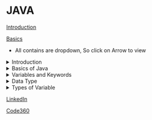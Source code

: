 # JAVA
[Introduction](README.md#Introsuction)

[Basics](README.md#basics)

- All contains are dropdown, So click on Arrow to view

<details>
<summary>Introduction</summary>
• Java is a programming language that helps developers build software applications. It follows 
an object-oriented approach, meaning it organizes code into reusable objects.

## Types of Programming Languages
Programming languages can be grouped based on how they're structured:
1. Structured Programming Languages:
    o Examples: C, Python
    o These languages use a logical flow of commands.
2. Object-Based Programming Languages:
    o Examples: Visual Basic (VB), VBScript, Python
    o They support some object-oriented programming (OOP) ideas like classes and objects, but not inheritance.
3. Object-Oriented Programming (OOP) Languages:
    o Examples: C++, Java, C#, Python
    o These languages support all OOP concepts.

##  OOP (Object Oriented Programming) Concepts
1. Class
2. Object
3. Polymorphism
4. Inheritance
5. Abstraction
6. Encapsulation
</details>

<details>
<summary>Basics of Java</summary>
## Java Features
1. Platform Independent: Java can run on any device with Java Runtime Environment (JRE), 
making it versatile.
2. Case Sensitive: Java treats uppercase and lowercase letters as different (e.g., a is not the 
same as A).

## Java Components
1. JDK (Java Development Kit): Tools for developing Java applications.
2. JRE (Java Runtime Environment): Needed to run Java applications.
3. JVM (Java Virtual Machine): Runs the Java code on your device.

## Core Java vs. Advanced Java
• Core Java: Focuses on the basics (Java SE).
• Advanced Java: Covers more specialized topics (Java EE), like web services and databases.

## Java Versions
• JDK 8: Created by Sun Microsystems, now managed by Oracle.
• Latest Version: JDK 22.
• Recommended Version: JDK 11+ for most uses.
• Java Distributions:
    o Community Edition: Free and open-source (OpenJDK).
    o Licensed Edition: Commercial with long-term support (Oracle JDK).

## JDK Download & Installation (Refer the installation document)
• Download and Install JDK
• Set Java Path inside environment variables
• Verify Installation inside command prompt
Eclipse IDE Download & Installation (Refer the installation document)
• Download Eclipse IDE and install it.
• Launch eclipse and create new java project.

## Setting Up a Java Project in Eclipse
1. Create a New Java Project: File → New → Java Project
2. Create a New Package: Right-click on src → New → Package
3. Create a New Class: Right-click on the package → New → Class

## Java Naming Conventions
1. Start with an uppercase letter (e.g., MyClass).
2. Class names shouldn't begin with numbers.
3. Underscores (_) are allowed in class names.
4. Avoid using special characters.
5. Numbers are allowed but not as the first character.

## Comments in Java
• Single-Line Comment: // This is a comment
• Multi-Line Comment: /* This is a multi-line comment */

## Keyboard Shortcuts
• Auto-Complete System Output: Type Syso then press Ctrl + Space (or CMD + Space on Mac).
• Single-Line Comment: Press Ctrl + /
• Multi-Line Comment: Press Ctrl + Shift + /

</details>

<details>
<summary>Variables and Keywords</summary>
### Introduction to Variables

A Variable is a name given to a memory location. It is used to store a value that may vary. Java is a statically typed language, and hence, all the variables are declared before use.  

#### Variable Declaration
In Java, we can declare variables as follows:

type: Type of the data that can be stored in this variable. It can be int, float, double, etc.
name: Name given to the variable.
data_type variable_name;

Example: int x;

In this way, we can only create a variable in the memory location. Currently, it doesn’t have any value. We can assign the value in this variable by using two ways:
• By using variable initialization.
• By taking input
Here, we have discussed only the first way, i.e. variable initialization. We will discuss the second way later.

data_type variable_name = value;
Example: int x = 10;

## Java Keywords:
 
Keywords in Java are also known as reserved words. These are the predefined words therefore they can’t be used as a variable name. If we will use keywords as a variable name, the result will be a compile-time error. The list of all the Java Keywords is given below.

[Back to Top](README.md#java)
</details>

<details>
<summary>Data Type</summary>
The data type defines the type of value that can be stored in a variable. For example, if a variable has an int data type, it can only store an integer value. In java, there are two categories of data types.

1. Primitive Data Type: A primitive data type is predefined by the language and is named by a keyword or reserved keyword. There are eight types of primitive data types in java such as boolean, char, int, short, byte, long, float, and double.
- boolean: boolean data type specifies only one bit of information and it is used to store only two possible values either true or false.
- byte: byte data type is 8 bit signed two’s complement integer. Its value lies between -128 to 127. It has a minimum value of -128 and a maximum value of 127 (inclusive). The byte data type is most commonly used to save memory in large arrays.
- short: short data type is a 16-bit signed two’s complement integer. It can hold any number between -32768 to 32767 (inclusive). Like byte data type, it is commonly used to save memory in large arrays.
- int: int data type is 32-bit signed two’s complement integer. It can hold the number between -2,147,483,648 to 2,147,483,648. The default value of the int data type is 0.
long: long data type is 64-bit two’s complement integer. It can hold the number between -2^63 to 2^63-1. The default value of long data type is 0.
- float: float data type is used to store floating-point numbers. The float data type is a single-precision 32-bit IEEE 754 floating-point. It can hold 6 to 7 decimal digits. It is recommended to use float instead of double if you need to save memory in large arrays of floating-point numbers. The default value of float is 0.0f.
- double: double data type is generally used to store decimal values. The double data type is a double-precision 64-bit IEEE 754 floating-point. For decimal values, this data type is generally the default choice. The default value of double is 0.0d.
- char: The char data type is used to store characters. The char data type is a single 16-bit Unicode character. 
 

1. Non-Primitive Data Type: Non-Primitive data type refers to the objects. ArrayList and String are some of the examples of Non-Primitive data type. We will discuss the Non-Primitive data type later. 

Example
// Primitive Data Types
int price = 5000;                               // Integer Value
float rateOfInterest = 5.99f;                   // Floating point number
char ch = 'a';                                  // Character

// Non-Primitive Data Types
String str = "Coding Ninjas";                   // String

[Back to Top](README.md#java)

</details>

<details>
<summary>
Types of Variable
</summary>
A variable is a name given to memory location. There are three types of variables in java.

- Local Variable.
- Instance Variable.
- Static variable

1. Local Variables: A variable that is defined inside a block, method body, or constructor is called a local variable. These variables are created when the methods are called and they get destroyed when the methods are executed and return to the caller. 
The initialization of the local variable is mandatory. If you don’t initialize the variable before use, the compiler will give a compile-time error.

```java
public class Addition {
   
   // Function to add two numbers
   public void add() {
      // Local variables
      int a = 10;
      int b = 20;
      int c = a + b;
      
      // Printing the sum
      System.out.println(c);
   }

   // Driver Code
   public static void main(String args[]) {
      // Creating an object of Addition class
      Addition obj = new Addition();
      // Function Call
      obj.add();
   }
}
```
 2. Instance Variables: A variable that is declared inside the class but outside the method body, block, or constructor is known as an instance variable. It is a non-static variable. These variables are created when an instance (object) of the class is created and are destroyed when the object is destroyed. Initialization of the instance variable is not mandatory. Even If you don’t initialize the instance variable, it has a default value in it. Instance variables can be accessed only by creating the object of the class.
 
```java
class Student {

	// These are instance variables
	// these are declared inside the 
	// class but outside the method body
	String name;
	int rollno;
}

public class StudentRecords {
	public static void main(String args[]) {
      	// Creating Student class object
    	Student obj = new Student();

       // Assigning values in the variables
    	obj.name = "Ram";
    	obj.rollno = 10;

      	// Printing name and rollno
    	System.out.println(obj.name);
    	System.out.println(obj.rollno);
	}
}
```

3. Static Variables: A variable that is declared as static is known as a static variable. It is also known as a class variable. These variables are created at the beginning of the program execution and destroyed automatically when the program execution ends. We can create only a single copy of a static variable. To access the static variables, we don’t need to create the object of the class. We can simply access the static variable as
 ```java
 class Student { 
 
	// static variables 
	public static int rollno; 
	public static String name = "Ram"; 
} 

public class StudentDemo { 
	public static void main(String args[]) 
	{ 
		// accessing static variable without creating object 
		Student.rollno = 10; 
		System.out.println(Student.name + " 's rollno is :" + Student.rollno); 
	} 
} 
 ```
</details>


[LinkedIn](https://www.linkedin.com/in/vaibhav-kale)

[Code360](https://www.naukri.com/code360/profile/CoderVK)
